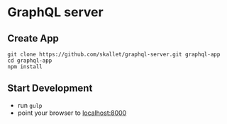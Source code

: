 # GraphQL server

## Create App

```shell
git clone https://github.com/skallet/graphql-server.git graphql-app
cd graphql-app
npm install
```

## Start Development

- run `gulp`
- point your browser to [localhost:8000](http://localhost:8000)
